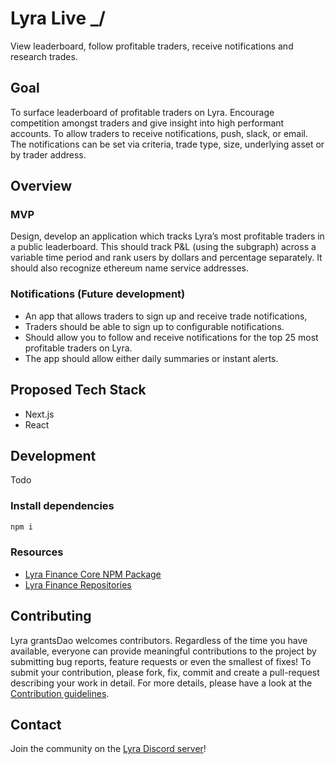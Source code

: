 # Lyra Live _/
View leaderboard, follow profitable traders, receive notifications and research trades.

## Goal 
To surface leaderboard of profitable traders on Lyra.
Encourage competition amongst traders and give insight into high performant accounts.
To allow traders to receive notifications, push, slack, or email. The notifications can be set via criteria, trade type, size, underlying asset or by trader address.

## Overview
### MVP
Design, develop an application which tracks Lyra’s most profitable traders in a public leaderboard. This should track P&L (using the subgraph) across a variable time period and rank users by dollars and percentage separately. It should also recognize ethereum name service addresses.

### Notifications (Future development)
- An app that allows traders to sign up and receive trade notifications, 
- Traders should be able to sign up to configurable notifications. 
- Should allow you to follow and receive notifications for the top 25 most profitable traders on Lyra. 
- The app should allow either daily summaries or instant alerts.

## Proposed Tech Stack
- Next.js
- React

## Development
Todo

### Install dependencies

```bash
npm i
```

### Resources

- [Lyra Finance Core NPM Package](https://www.npmjs.com/package/@lyrafinance/core)
- [Lyra Finance Repositories](https://github.com/lyra-finance)


## Contributing

Lyra grantsDao welcomes contributors. Regardless of the time you have available, everyone can provide meaningful contributions to the project by submitting bug reports, feature requests or even the smallest of fixes! To submit your contribution, please fork, fix, commit and create a pull-request describing your work in detail. For more details, please have a look at the [Contribution guidelines](https://github.com/Lyra-Grants/docs/blob/main/CONTRIBUTING.md).

## Contact

Join the community on the [Lyra Discord server](https://https://discord.gg/lyra)!
